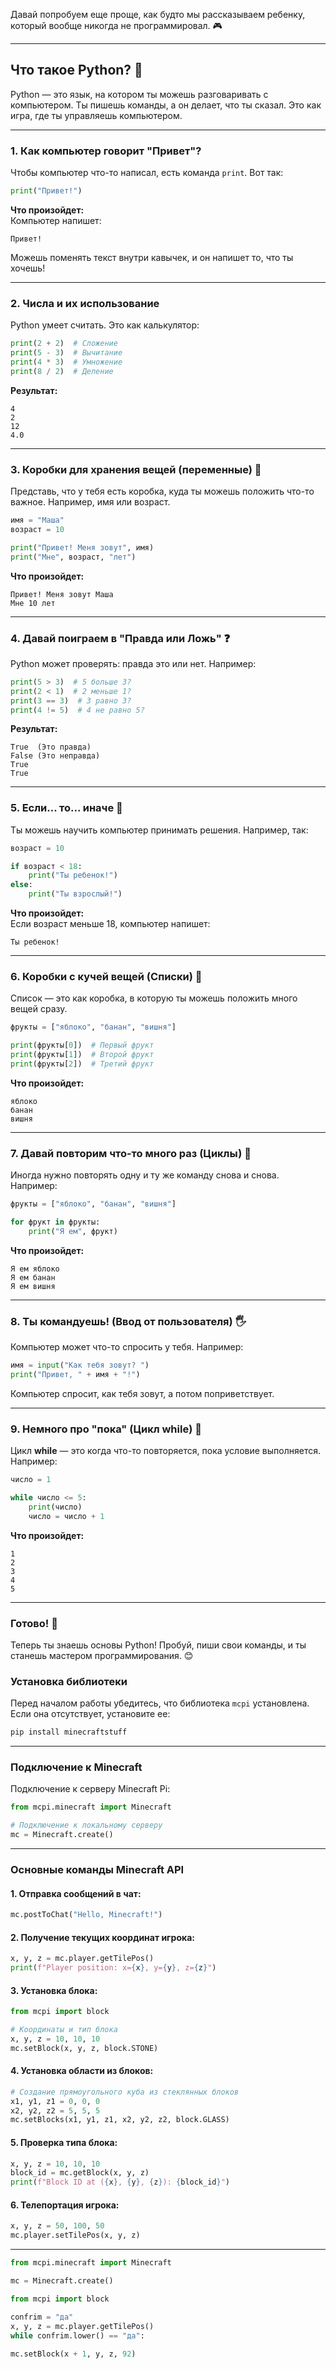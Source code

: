 Давай попробуем еще проще, как будто мы рассказываем ребенку, который вообще никогда не программировал. 🎮  

---

## **Что такое Python?** 🐍
Python — это язык, на котором ты можешь разговаривать с компьютером. Ты пишешь команды, а он делает, что ты сказал. Это как игра, где ты управляешь компьютером.

---

### **1. Как компьютер говорит "Привет"?**

Чтобы компьютер что-то написал, есть команда `print`. Вот так:

```python
print("Привет!")
```

**Что произойдет:**  
Компьютер напишет:  
```
Привет!
```

Можешь поменять текст внутри кавычек, и он напишет то, что ты хочешь!

---

### **2. Числа и их использование**

Python умеет считать. Это как калькулятор:  

```python
print(2 + 2)  # Сложение
print(5 - 3)  # Вычитание
print(4 * 3)  # Умножение
print(8 / 2)  # Деление
```

**Результат:**  
```
4  
2  
12  
4.0
```

---

### **3. Коробки для хранения вещей (переменные)** 🎁

Представь, что у тебя есть коробка, куда ты можешь положить что-то важное. Например, имя или возраст.

```python
имя = "Маша"
возраст = 10

print("Привет! Меня зовут", имя)
print("Мне", возраст, "лет")
```

**Что произойдет:**  
```
Привет! Меня зовут Маша  
Мне 10 лет
```

---

### **4. Давай поиграем в "Правда или Ложь"** ❓

Python может проверять: правда это или нет. Например:

```python
print(5 > 3)  # 5 больше 3?
print(2 < 1)  # 2 меньше 1?
print(3 == 3)  # 3 равно 3?
print(4 != 5)  # 4 не равно 5?
```

**Результат:**  
```
True  (Это правда)  
False (Это неправда)  
True  
True
```

---

### **5. Если... то... иначе** 🧐

Ты можешь научить компьютер принимать решения. Например, так:

```python
возраст = 10

if возраст < 18:
    print("Ты ребенок!")
else:
    print("Ты взрослый!")
```

**Что произойдет:**  
Если возраст меньше 18, компьютер напишет:  
```
Ты ребенок!
```

---

### **6. Коробки с кучей вещей (Списки)** 🎒

Список — это как коробка, в которую ты можешь положить много вещей сразу.

```python
фрукты = ["яблоко", "банан", "вишня"]

print(фрукты[0])  # Первый фрукт
print(фрукты[1])  # Второй фрукт
print(фрукты[2])  # Третий фрукт
```

**Что произойдет:**  
```
яблоко  
банан  
вишня
```

---

### **7. Давай повторим что-то много раз (Циклы)** 🔄

Иногда нужно повторять одну и ту же команду снова и снова. Например:

```python
фрукты = ["яблоко", "банан", "вишня"]

for фрукт in фрукты:
    print("Я ем", фрукт)
```

**Что произойдет:**  
```
Я ем яблоко  
Я ем банан  
Я ем вишня
```

---

### **8. Ты командуешь! (Ввод от пользователя)** 🖐️

Компьютер может что-то спросить у тебя. Например:

```python
имя = input("Как тебя зовут? ")
print("Привет, " + имя + "!")
```

Компьютер спросит, как тебя зовут, а потом поприветствует.

---

### **9. Немного про "пока" (Цикл while)** 🔄

Цикл **while** — это когда что-то повторяется, пока условие выполняется. Например:

```python
число = 1

while число <= 5:
    print(число)
    число = число + 1
```

**Что произойдет:**  
```
1  
2  
3  
4  
5
```

---

### **Готово!** 🎉
Теперь ты знаешь основы Python! Пробуй, пиши свои команды, и ты станешь мастером программирования. 😊

### Установка библиотеки
Перед началом работы убедитесь, что библиотека `mcpi` установлена. Если она отсутствует, установите ее:

```bash
pip install minecraftstuff
```

---

### Подключение к Minecraft
Подключение к серверу Minecraft Pi:

```python
from mcpi.minecraft import Minecraft

# Подключение к локальному серверу
mc = Minecraft.create()
```

---

### Основные команды Minecraft API

#### 1. Отправка сообщений в чат:
```python
mc.postToChat("Hello, Minecraft!")
```

#### 2. Получение текущих координат игрока:
```python
x, y, z = mc.player.getTilePos()
print(f"Player position: x={x}, y={y}, z={z}")
```

#### 3. Установка блока:
```python
from mcpi import block

# Координаты и тип блока
x, y, z = 10, 10, 10
mc.setBlock(x, y, z, block.STONE)
```

#### 4. Установка области из блоков:
```python
# Создание прямоугольного куба из стеклянных блоков
x1, y1, z1 = 0, 0, 0
x2, y2, z2 = 5, 5, 5
mc.setBlocks(x1, y1, z1, x2, y2, z2, block.GLASS)
```

#### 5. Проверка типа блока:
```python
x, y, z = 10, 10, 10
block_id = mc.getBlock(x, y, z)
print(f"Block ID at ({x}, {y}, {z}): {block_id}")
```

#### 6. Телепортация игрока:
```python
x, y, z = 50, 100, 50
mc.player.setTilePos(x, y, z)
```

---
```python
from mcpi.minecraft import Minecraft

mc = Minecraft.create()

from mcpi import block

confrim = "да"
x, y, z = mc.player.getTilePos()
while confrim.lower() == "да":
    
mc.setBlock(x + 1, y, z, 92)
```

